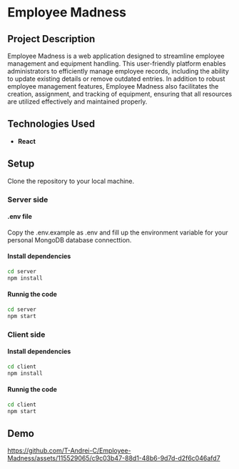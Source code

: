 # Employee Madness

## Project Description

Employee Madness is a web application designed to streamline employee management and equipment handling. This user-friendly platform enables administrators to efficiently manage employee records, including the ability to update existing details or remove outdated entries. In addition to robust employee management features, Employee Madness also facilitates the creation, assignment, and tracking of equipment, ensuring that all resources are utilized effectively and maintained properly.

## Technologies Used
- **React**

## Setup
Clone the repository to your local machine.

### Server side

#### .env file
Copy the .env.example as .env and fill up the environment variable for your personal MongoDB database connecttion.

#### Install dependencies

```bash
cd server
npm install
```

#### Runnig the code

```bash
cd server
npm start
```

### Client side

#### Install dependencies

```bash
cd client
npm install
```

#### Runnig the code

```bash
cd client
npm start
```

## Demo 

https://github.com/T-Andrei-C/Employee-Madness/assets/115529065/c9c03b47-88d1-48b6-9d7d-d2f6c046afd7






